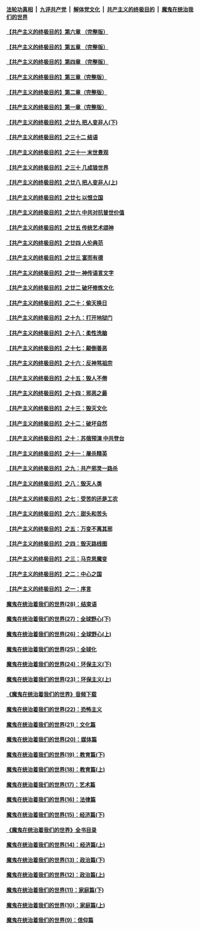 ####  [法轮功真相](../../../../basic/blob/master/README.md?t=11241339) &nbsp;|&nbsp; [九评共产党](../../../../9ping.md/blob/master/README.md?t=11241339) &nbsp;|&nbsp; [解体党文化](../../../../jtdwh.md/blob/master/README.md?t=11241339)  &nbsp;|&nbsp; [共产主义的终极目的](../../../../gczydzjmd.md/blob/master/README.md?t=11241339) &nbsp;|&nbsp; [魔鬼在统治我们的世界](../../../../mgztzwmdsj.md/blob/master/README.md?t=11241339) 

#### [【共产主义的终极目的】第六章 （完整版）](../pages/nsc422/n11428913.md?t=11241339) 

#### [【共产主义的终极目的】第五章 （完整版）](../pages/nsc422/n11428912.md?t=11241339) 

#### [【共产主义的终极目的】第四章 （完整版）](../pages/nsc422/n11428907.md?t=11241339) 

#### [【共产主义的终极目的】第三章（完整版）](../pages/nsc422/n11428848.md?t=11241339) 

#### [【共产主义的终极目的】第二章（完整版）](../pages/nsc422/n11428831.md?t=11241339) 

#### [【共产主义的终极目的】第一章（完整版）](../pages/nsc422/n11417651.md?t=11241339) 

#### [【共产主义的终极目的】之廿九 把人变非人(下)](../pages/nsc422/n11344140.md?t=11241339) 

#### [【共产主义的终极目的】之三十二 结语](../pages/nsc422/n11360535.md?t=11241339) 

#### [【共产主义的终极目的】之三十一 末世景观](../pages/nsc422/n11351129.md?t=11241339) 

#### [【共产主义的终极目的】之三十 几成狼世界](../pages/nsc422/n11348280.md?t=11241339) 

#### [【共产主义的终极目的】之廿八 把人变非人(上)](../pages/nsc422/n11340492.md?t=11241339) 

#### [【共产主义的终极目的】之廿七 以恨立国](../pages/nsc422/n11336944.md?t=11241339) 

#### [【共产主义的终极目的】之廿六 中共对抗普世价值](../pages/nsc422/n11324785.md?t=11241339) 

#### [【共产主义的终极目的】之廿五 传统艺术颂神](../pages/nsc422/n11296396.md?t=11241339) 

#### [【共产主义的终极目的】之廿四 人伦典范](../pages/nsc422/n11296397.md?t=11241339) 

#### [【共产主义的终极目的】之廿三 富而有德](../pages/nsc422/n11283598.md?t=11241339) 

#### [【共产主义的终极目的】之廿一 神传语言文字](../pages/nsc422/n11263265.md?t=11241339) 

#### [【共产主义的终极目的】之廿二 破坏修炼文化](../pages/nsc422/n11245728.md?t=11241339) 

#### [【共产主义的终极目的】之二十：偷天换日](../pages/nsc422/n11238846.md?t=11241339) 

#### [【共产主义的终极目的】之十九：打开地狱门](../pages/nsc422/n11206376.md?t=11241339) 

#### [【共产主义的终极目的】之十八：柔性洗脑](../pages/nsc422/n11199994.md?t=11241339) 

#### [【共产主义的终极目的】之十七：颠倒善恶](../pages/nsc422/n11179782.md?t=11241339) 

#### [【共产主义的终极目的】之十六：反神骂祖宗](../pages/nsc422/n11166798.md?t=11241339) 

#### [【共产主义的终极目的】之十五：毁人不倦](../pages/nsc422/n11166792.md?t=11241339) 

#### [【共产主义的终极目的】之十四：邪恶之最](../pages/nsc422/n11150249.md?t=11241339) 

#### [【共产主义的终极目的】之十三：毁灭文化](../pages/nsc422/n11135227.md?t=11241339) 

#### [【共产主义的终极目的】之十二：破坏自然](../pages/nsc422/n11135214.md?t=11241339) 

#### [【共产主义的终极目的】之十：苏俄预演 中共登台](../pages/nsc422/n11118424.md?t=11241339) 

#### [【共产主义的终极目的】之十一：屠杀精英](../pages/nsc422/n11118442.md?t=11241339) 

#### [【共产主义的终极目的】之九：共产邪灵一路杀](../pages/nsc422/n11114139.md?t=11241339) 

#### [【共产主义的终极目的】之八：毁灭人类](../pages/nsc422/n11108503.md?t=11241339) 

#### [【共产主义的终极目的】之七：受苦的还是工农](../pages/nsc422/n11101809.md?t=11241339) 

#### [【共产主义的终极目的】之六：甜头和苦头](../pages/nsc422/n11096971.md?t=11241339) 

#### [【共产主义的终极目的】之五：万变不离其邪](../pages/nsc422/n11091285.md?t=11241339) 

#### [【共产主义的终极目的】之四：毁灭路线图](../pages/nsc422/n11086284.md?t=11241339) 

#### [【共产主义的终极目的】之三：马克思魔变](../pages/nsc422/n11061941.md?t=11241339) 

#### [【共产主义的终极目的】之二：中心之国](../pages/nsc422/n11047728.md?t=11241339) 

#### [【共产主义的终极目的】之一：序言](../pages/nsc422/n11086077.md?t=11241339) 

#### [魔鬼在统治着我们的世界(28)：结束语](../pages/nsc422/n10936246.md?t=11241339) 

#### [魔鬼在统治着我们的世界(27)：全球野心(下)](../pages/nsc422/n10928319.md?t=11241339) 

#### [魔鬼在统治着我们的世界(26)：全球野心(上)](../pages/nsc422/n10900318.md?t=11241339) 

#### [魔鬼在统治着我们的世界(25)：全球化](../pages/nsc422/n10788205.md?t=11241339) 

#### [魔鬼在统治着我们的世界(24)：环保主义(下)](../pages/nsc422/n10695307.md?t=11241339) 

#### [魔鬼在统治着我们的世界(23)：环保主义(上)](../pages/nsc422/n10688613.md?t=11241339) 

#### [《魔鬼在统治着我们的世界》音频下载](../pages/nsc422/n10635553.md?t=11241339) 

#### [魔鬼在统治着我们的世界(22)：恐怖主义](../pages/nsc422/n10614727.md?t=11241339) 

#### [魔鬼在统治着我们的世界(21)：文化篇](../pages/nsc422/n10597706.md?t=11241339) 

#### [魔鬼在统治着我们的世界(20)：媒体篇](../pages/nsc422/n10586579.md?t=11241339) 

#### [魔鬼在统治着我们的世界(19)：教育篇(下)](../pages/nsc422/n10564808.md?t=11241339) 

#### [魔鬼在统治着我们的世界(18)：教育篇(上)](../pages/nsc422/n10526970.md?t=11241339) 

#### [魔鬼在统治着我们的世界(17)：艺术篇](../pages/nsc422/n10499093.md?t=11241339) 

#### [魔鬼在统治着我们的世界(16)：法律篇](../pages/nsc422/n10485969.md?t=11241339) 

#### [魔鬼在统治着我们的世界(15)：经济篇(下)](../pages/nsc422/n10469975.md?t=11241339) 

#### [《魔鬼在统治着我们的世界》全书目录](../pages/nsc422/n10464261.md?t=11241339) 

#### [魔鬼在统治着我们的世界(14)：经济篇(上)](../pages/nsc422/n10457370.md?t=11241339) 

#### [魔鬼在统治着我们的世界(13)：政治篇(下)](../pages/nsc422/n10448270.md?t=11241339) 

#### [魔鬼在统治着我们的世界(12)：政治篇(上)](../pages/nsc422/n10444576.md?t=11241339) 

#### [魔鬼在统治着我们的世界(11)：家庭篇(下)](../pages/nsc422/n10440961.md?t=11241339) 

#### [魔鬼在统治着我们的世界(10)：家庭篇(上)](../pages/nsc422/n10435448.md?t=11241339) 

#### [魔鬼在统治着我们的世界(9)：信仰篇](../pages/nsc422/n10432159.md?t=11241339) 

